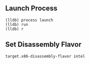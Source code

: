 ## Launch Process
```
(lldb) process launch
(lldb) run 
(lldb) r
```
## Set Disassembly Flavor
```
target.x86-disassembly-flavor intel
```
